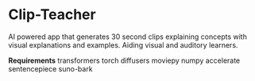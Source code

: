 # Clip-Teacher
AI powered app that generates 30 second clips explaining concepts with visual explanations and examples. Aiding visual and auditory learners.

**Requirements**
transformers
torch
diffusers
moviepy
numpy
accelerate
sentencepiece
suno-bark
